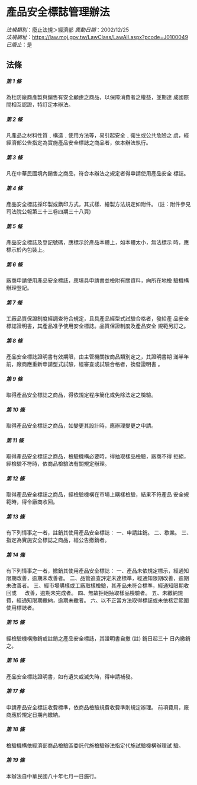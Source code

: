 # 產品安全標誌管理辦法

*法規類別*：廢止法規＞經濟部
*異動日期*：2002/12/25  
*法規網址*：https://law.moj.gov.tw/LawClass/LawAll.aspx?pcode=J0100049
*已廢止*：是


## 法條
##### 第 1 條
為杜防廠商產製與銷售有安全顧慮之商品，以保障消費者之權益，並期達
成國際間相互認證，特訂定本辦法。

##### 第 2 條
凡產品之材料性質﹑構造﹑使用方法等，易引起安全﹑衛生或公共危險之
虞，經經濟部公告指定為實施產品安全標誌之商品者，依本辦法執行。

##### 第 3 條
凡在中華民國境內銷售之商品，符合本辦法之規定者得申請使用產品安全
標誌。

##### 第 4 條
產品安全標誌採印製或鐫印方式，其式樣、繪製方法規定如附件。
 (註：附件參見司法院公報第三十三卷四期三十八頁)

##### 第 5 條
產品安全標誌及登記號碼，應標示於產品本體上，如本體太小，無法標示
時，應標示於內包裝上。

##### 第 6 條
廠商申請使用產品安全標誌，應填具申請書並檢附有關資料，向所在地檢
驗機構辦理登記。

##### 第 7 條
工廠品質保證制度經調查符合規定，且具產品經型式試驗合格者，發給產
品安全標誌證明書，其產品准予使用安全標誌。品質保證制度及產品安全
規範另訂之。

##### 第 8 條
產品安全標誌證明書有效期限，由主管機關按商品類別定之，其證明書期
滿半年前，廠商應重新申請型式試驗，經審查或試驗合格者，換發證明書
。

##### 第 9 條
取得產品安全標誌之商品，得依規定程序簡化或免除法定之檢驗。

##### 第 10 條
取得產品安全標誌之商品，如變更其設計時，應辦理變更之申請。

##### 第 11 條
取得產品安全標誌之商品，檢驗機構必要時，得抽取樣品檢驗，廠商不得
拒絕，經檢驗不符時，依商品檢驗法有關規定辦理。

##### 第 12 條
取得產品安全標誌之商品，經檢驗機構在市場上購樣檢驗，結果不符產品
安全規範時，得令廠商收回。

##### 第 13 條
有下列情事之一者，註銷其使用產品安全標誌：
一、申請註銷。
二、歇業。
三、指定為實施安全標誌之商品，經公告撤銷者。


##### 第 14 條
有下列情事之一者，撤銷其使用產品安全標誌：
一、產品未依規定標示，經通知限期改善，逾期未改善者。
二、品管追查評定未達標準，經通知限期改善，逾期未改善者。
三、經市場購樣或工廠取樣檢驗，其產品未符合標準，經通知限期收回或
　  改善，逾期未完成者。
四、無故拒絕抽取樣品檢驗者。
五、未繳納規費，經通知限期繳納，逾期未繳者。
六、以不正當方法取得標誌或未依核定範圍使用標誌者。


##### 第 15 條
經檢驗機構撤銷或註銷之產品安全標誌，其證明書自撤 (註) 銷日起三十
日內繳銷之。

##### 第 16 條
產品安全標誌證明書，如有遺失或滅失時，得申請補發。

##### 第 17 條
申請產品安全標誌收費標準，依商品檢驗規費收費準則規定辦理。
前項費用，廠商應於規定日期內繳納。

##### 第 18 條
檢驗機構依經濟部商品檢驗區委託代施檢驗辦法指定代施試驗機構辦理試
驗。

##### 第 19 條
本辦法自中華民國八十年七月一日施行。


